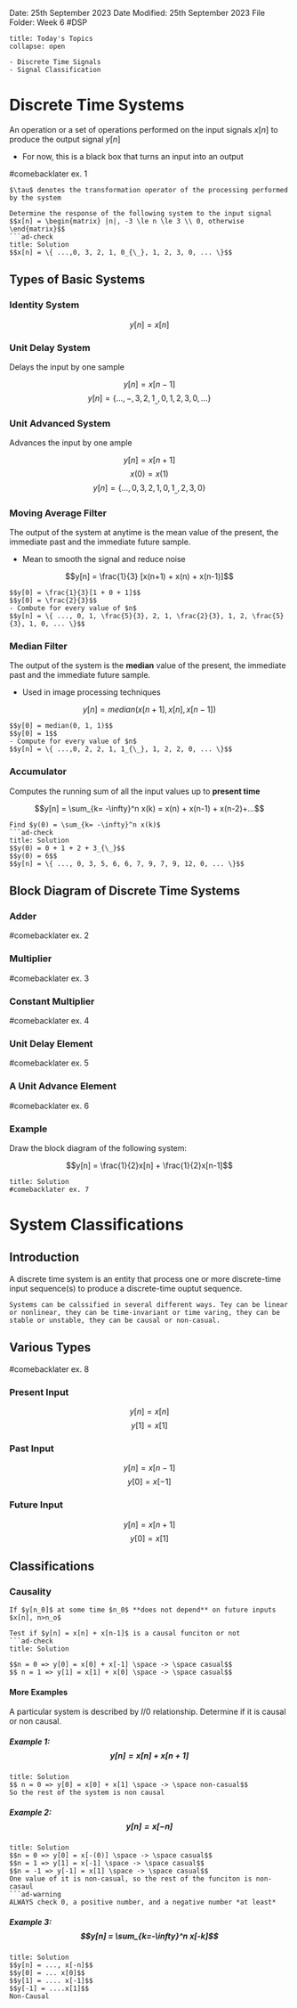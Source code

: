 Date: 25th September 2023
Date Modified: 25th September 2023
File Folder: Week 6
#DSP

```ad-abstract
title: Today's Topics
collapse: open

- Discrete Time Signals
- Signal Classification

```

# Discrete Time Systems

An operation or a set of operations performed on the input signals $x[n]$ to produce the output signal $y[n]$
- For now, this is a black box that turns an input into an output

#comebacklater ex. 1

```ad-note
$\tau$ denotes the transformation operator of the processing performed by the system
```

```ad-example
Determine the response of the following system to the input signal
$$x[n] = \begin{matrix} |n|, -3 \le n \le 3 \\ 0, otherwise \end{matrix}$$ 
```ad-check
title: Solution
$$x[n] = \{ ...,0, 3, 2, 1, 0_{\_}, 1, 2, 3, 0, ... \}$$
```

## Types of Basic Systems

### Identity System

$$y[n] = x[n]$$

### Unit Delay System

Delays the input by one sample

$$y[n] = x[n-1]$$
$$y[n] = \{ ..., -, 3, 2, 1_{\_}, 0, 1, 2, 3, 0, ... \}$$

### Unit Advanced System

Advances the input by one ample

$$y[n] = x[n+1]$$
$$x(0) = x(1)$$
$$y[n] = \{ ..., 0, 3, 2, 1, 0, 1_{\_}, 2, 3, 0 \}$$

### Moving Average Filter

The output of the system at anytime is the mean value of the present, the immediate past and the immediate future sample.
- Mean to smooth the signal and reduce noise

$$y[n] = \frac{1}{3} [x(n+1) + x(n) + x(n-1)]$$

```ad-example
$$y[0] = \frac{1}{3}[1 + 0 + 1]$$
$$y[0] = \frac{2}{3}$$
- Combute for every value of $n$
$$y[n] = \{ ..., 0, 1, \frac{5}{3}, 2, 1, \frac{2}{3}, 1, 2, \frac{5}{3}, 1, 0, ... \}$$
```


### Median Filter

The output of the system is the **median** value of the present, the immediate past and the immediate future sample.
- Used in image processing techniques

$$y[n] = median(x[n+1], x[n], x[n-1])$$

```ad-example
$$y[0] = median(0, 1, 1)$$
$$y[0] = 1$$
- Compute for every value of $n$
$$y[n] = \{ ...,0, 2, 2, 1, 1_{\_}, 1, 2, 2, 0, ... \}$$
```

### Accumulator

Computes the running sum of all the input values up to **present time**

$$y[n] = \sum_{k= -\infty}^n x(k) = x(n) + x(n-1) + x(n-2)+...$$

```ad-example
Find $y(0) = \sum_{k= -\infty}^n x(k)$
```ad-check
title: Solution
$$y(0) = 0 + 1 + 2 + 3_{\_}$$
$$y(0) = 6$$
$$y[n] = \{ ..., 0, 3, 5, 6, 6, 7, 9, 7, 9, 12, 0, ... \}$$
```

## Block Diagram of Discrete Time Systems

### Adder

#comebacklater ex. 2

### Multiplier

#comebacklater ex. 3

### Constant Multiplier

#comebacklater ex. 4

### Unit Delay Element 

#comebacklater  ex. 5

### A Unit Advance Element

#comebacklater ex. 6

### Example

Draw the block diagram of the following system:

$$y[n] = \frac{1}{2}x[n] + \frac{1}{2}x[n-1]$$

```ad-check
title: Solution
#comebacklater ex. 7
```

# System Classifications

## Introduction

A discrete time system is an entity that process one or more discrete-time input sequence(s) to produce a discrete-time ouptut sequence. 

```ad-important
Systems can be calssified in several different ways. Tey can be linear or nonlinear, they can be time-invariant or time varing, they can be stable or unstable, they can be causal or non-casual.
```
## Various Types

#comebacklater ex. 8

### Present Input

$$y[n] = x[n]$$
$$y[1] = x[1]$$

### Past Input

$$y[n] = x[n-1]$$
$$y[0] = x[-1]$$

### Future Input

$$y[n] = x[n+1]$$
$$y[0] = x[1]$$

## Classifications

### Causality

```ad-summary
If $y[n_0]$ at some time $n_0$ **does not depend** on future inputs $x[n], n>n_o$
```

```ad-example
Test if $y[n] = x[n] + x[n-1]$ is a causal funciton or not
```ad-check
title: Solution

$$n = 0 => y[0] = x[0] + x[-1] \space -> \space casual$$
$$ n = 1 => y[1] = x[1] + x[0] \space -> \space casual$$
```


#### More Examples

A particular system is described by $I/0$ relationship. Determine if it is causal or non causal.

##### Example 1: $$y[n] = x[n] + x[n+1]$$
```ad-check
title: Solution
$$ n = 0 => y[0] = x[0] + x[1] \space -> \space non-casual$$
So the rest of the system is non causal
```

##### Example 2: $$y[n] = x[-n]$$
```ad-check
title: Solution
$$n = 0 => y[0] = x[-(0)] \space -> \space casual$$
$$n = 1 => y[1] = x[-1] \space -> \space casual$$
$$n = -1 => y[-1] = x[1] \space -> \space casual$$
One value of it is non-casual, so the rest of the funciton is non-casaul
```ad-warning
ALWAYS check 0, a positive number, and a negative number *at least*
```


##### Example 3: $$y[n] = \sum_{k=-\infty}^n x[-k]$$
```ad-check
title: Solution
$$y[n] = ..., x[-n]$$
$$y[0] = ... x[0]$$
$$y[1] = .... x[-1]$$
$$y[-1] = ....x[1]$$
Non-Causal
```




